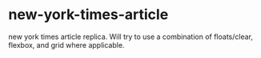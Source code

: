# new-york-times-article
new york times article replica. Will try to use a combination of floats/clear, flexbox, and grid where applicable. 